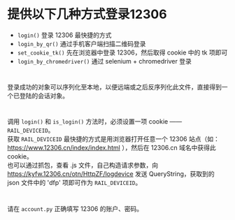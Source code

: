 # 提供以下几种方式登录12306

- `login()` 登录 12306 最快捷的方式
- `login_by_qr()` 通过手机客户端扫描二维码登录
- `set_cookie_tk()` 先在浏览器中登录 12306，然后取得 cookie 中的 tk 项即可
- `login_by_chromedriver()` 通过 selenium + chromedriver 登录

#
登录成功的对象可以序列化至本地，以便远端或之后反序列化此文件，直接得到一个已登陆的会话对象。

#
调用 `login()` 和 `is_login()` 方法时，必须设置一项 cookie —— `RAIL_DEVICEID`。  
获取 `RAIL_DEVICEID` 最快捷的方式是用浏览器打开任意一个 12306 站点（如：https://www.12306.cn/index/index.html ），然后在 12306.cn 域名中获得此 cookie。  
也可以通过抓包，查看 .js 文件，自己构造请求参数，向 https://kyfw.12306.cn/otn/HttpZF/logdevice 发送 QueryString，获取到的 json 文件中的 'dfp' 项即可作为 `RAIL_DEVICEID`。

#
请在 `account.py` 正确填写 12306 的账户、密码。
